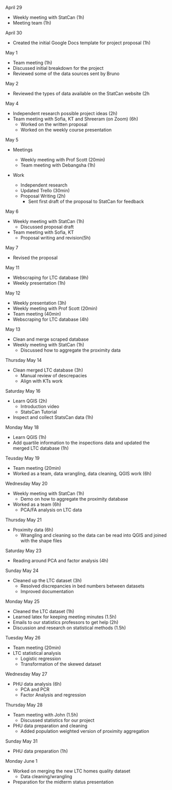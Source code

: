 April 29
- Weekly meeting with StatCan (1h)
- Meeting team (1h)

April 30
- Created the initial Google Docs template for project proposal (1h)

May 1
- Team meeting (1h)
- Discussed initial breakdown for the project
- Reviewed some of the data sources sent by Bruno

May 2
- Reviewed the types of data available on the StatCan website (2h

May 4
- Independent research possible project ideas (2h)
- Team meeting with Sofia, KT and Shreeram (on Zoom) (6h)
  - Worked on the written proposal
  - Worked on the weekly course presentation

May 5
- Meetings
  - Weekly meeting with Prof Scott (20min)
  - Team meeting with Debangsha (1h)

- Work
  - Independent research
  - Updated Trello (30min)
  - Proposal Writing (2h)
    - Sent first draft of the proposal to StatCan for feedback

May 6
- Weekly meeting with StatCan (1h)
  - Discussed proposal draft
- Team meeting with Sofia, KT
  - Proposal writing and revision(5h)

May 7
- Revised the proposal

May 11
- Webscraping for LTC database (9h)
- Weekly presentation (1h)

May 12
- Weekly presentation (3h)
- Weekly meeting with Prof Scott (20min)
- Team meeting (40min)
- Webscraping for LTC database (4h)

May 13
- Clean and merge scraped database
- Weekly meeting with StatCan (1h)
  - Discussed how to aggregate the proximity data

Thursday May 14
- Clean merged LTC database (3h)
  - Manual review of descrepacies
  - Align with KTs work

Saturday May 16
- Learn QGIS (2h)
  - Introduction video
  - StatsCan Tutorial
- Inspect and collect StatsCan data (1h)

Monday May 18
- Learn QGIS (1h)
- Add quartile information to the inspections data and updated the merged LTC database (1h)

Teusday May 19
- Team meeting (20min)
- Worked as a team, data wrangling, data cleaning, QGIS work (6h)

Wednesday May 20
- Weekly meeting with StatCan (1h)
  - Demo on how to aggregate the proximity database
- Worked as a team (6h)
  - PCA/FA analysis on LTC data

Thursday May 21
- Proximity data (6h)
  - Wrangling and cleaning so the data can be read into QGIS and joined with the shape files

Saturday May 23
- Reading around PCA and factor analysis (4h)

Sunday May 24
- Cleaned up the LTC dataset (3h)
  - Resolved discrepancies in bed numbers between datasets
  - Improved documentation

Monday May 25
- Cleaned the LTC dataset (1h)
- Learned latex for keeping meeting minutes (1.5h)
- Emails to our statistics professors to get help (2h)
- Discussion and research on statistical methods (1.5h)

Tuesday May 26
- Team meeting (20min)
- LTC statistical analysis
  - Logistic regression
  - Transformation of the skewed dataset

Wednesday May 27
- PHU data analysis (6h)
  - PCA and PCR
  - Factor Analysis and regression

Thursday May 28
- Team meeting with John (1.5h)
  - Discussed statistics for our project
- PHU data preparation and cleaning
  - Added population weighted version of proximity aggregation

Sunday May 31
- PHU data preparation (1h)

Monday June 1
- Worked on merging the new LTC homes quality dataset
  - Data cleaning/wrangling
- Preparation for the midterm status presentation
